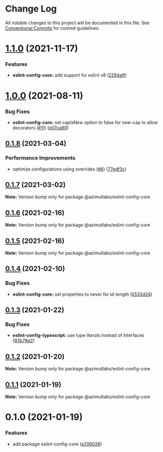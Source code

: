 # Change Log

All notable changes to this project will be documented in this file.
See [Conventional Commits](https://conventionalcommits.org) for commit guidelines.

# [1.1.0](https://github.com/azimutlabs/eslint/compare/@azimutlabs/eslint-config-core@1.0.0...@azimutlabs/eslint-config-core@1.1.0) (2021-11-17)


### Features

* **eslint-config-core:** add support for eslint v8 ([2294aff](https://github.com/azimutlabs/eslint/commit/2294aff76ee1cd7ba0446b377f90cfe658a92155))





# [1.0.0](https://github.com/azimutlabs/eslint/compare/@azimutlabs/eslint-config-core@0.1.8...@azimutlabs/eslint-config-core@1.0.0) (2021-08-11)


### Bug Fixes

* **eslint-config-core:** set capIsNew option to false for new-cap to allow decorators ([#11](https://github.com/azimutlabs/eslint/issues/11)) ([e07ca90](https://github.com/azimutlabs/eslint/commit/e07ca90509c43fbe835a2a41f4f444329daab5aa))





## [0.1.8](https://github.com/azimutlabs/eslint/compare/@azimutlabs/eslint-config-core@0.1.7...@azimutlabs/eslint-config-core@0.1.8) (2021-03-04)


### Performance Improvements

* optimize configurations using overrides ([#6](https://github.com/azimutlabs/eslint/issues/6)) ([77edf3c](https://github.com/azimutlabs/eslint/commit/77edf3cfe33e2afb499c5fd26813a0e09dafd110))





## [0.1.7](https://github.com/azimutlabs/eslint/compare/@azimutlabs/eslint-config-core@0.1.6...@azimutlabs/eslint-config-core@0.1.7) (2021-03-02)

**Note:** Version bump only for package @azimutlabs/eslint-config-core





## [0.1.6](https://github.com/azimutlabs/eslint/compare/@azimutlabs/eslint-config-core@0.1.5...@azimutlabs/eslint-config-core@0.1.6) (2021-02-16)

**Note:** Version bump only for package @azimutlabs/eslint-config-core





## [0.1.5](https://github.com/azimutlabs/eslint/compare/@azimutlabs/eslint-config-core@0.1.4...@azimutlabs/eslint-config-core@0.1.5) (2021-02-16)

**Note:** Version bump only for package @azimutlabs/eslint-config-core





## [0.1.4](https://github.com/azimutlabs/eslint/compare/@azimutlabs/eslint-config-core@0.1.3...@azimutlabs/eslint-config-core@0.1.4) (2021-02-10)


### Bug Fixes

* **eslint-config-core:** set properties to never for id-length ([0533d24](https://github.com/azimutlabs/eslint/commit/0533d241440888470ed5d06cf9e2b6c234547f5d))





## [0.1.3](https://github.com/azimutlabs/eslint/compare/@azimutlabs/eslint-config-core@0.1.2...@azimutlabs/eslint-config-core@0.1.3) (2021-01-22)


### Bug Fixes

* **eslint-config-typescript:** use type literals instead of interfaces ([93b78e2](https://github.com/azimutlabs/eslint/commit/93b78e2ebd5486386edb0390015e623b7f2f6e0f))





## [0.1.2](https://github.com/azimutlabs/eslint/compare/@azimutlabs/eslint-config-core@0.1.1...@azimutlabs/eslint-config-core@0.1.2) (2021-01-20)

**Note:** Version bump only for package @azimutlabs/eslint-config-core





## [0.1.1](https://github.com/azimutlabs/eslint/compare/@azimutlabs/eslint-config-core@0.1.0...@azimutlabs/eslint-config-core@0.1.1) (2021-01-19)

**Note:** Version bump only for package @azimutlabs/eslint-config-core





# 0.1.0 (2021-01-19)


### Features

* add package eslint-config-core ([e206026](https://github.com/azimutlabs/eslint/commit/e206026b14b686615bd3dd3f2a5a25b6f8836004))
